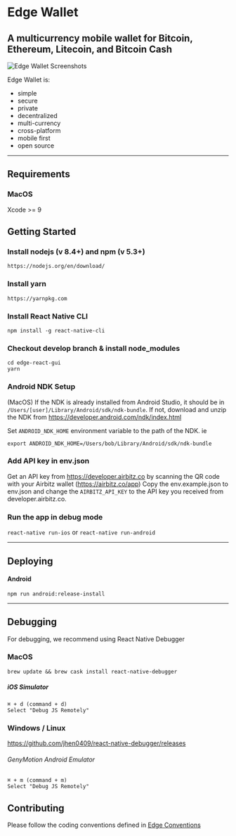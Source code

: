 # Edge Wallet

## A multicurrency mobile wallet for Bitcoin, Ethereum, Litecoin, and Bitcoin Cash

![Edge Wallet Screenshots](https://cdn-images-1.medium.com/max/1600/1*xMZMuK0_jGNZNzduvggsdw.png)

Edge Wallet is:

* simple
* secure
* private
* decentralized
* multi-currency
* cross-platform
* mobile first
* open source

---

## Requirements

  ### MacOS
   
   Xcode >= 9

## Getting Started

### Install nodejs (v 8.4+) and npm (v 5.3+)

    https://nodejs.org/en/download/

### Install yarn

    https://yarnpkg.com

### Install React Native CLI

    npm install -g react-native-cli

### Checkout develop branch & install node_modules

    cd edge-react-gui
    yarn

### Android NDK Setup

(MacOS) If the NDK is already installed from Android Studio, it should be in `/Users/[user]/Library/Android/sdk/ndk-bundle`.
If not, download and unzip the NDK from https://developer.android.com/ndk/index.html

Set `ANDROID_NDK_HOME` environment variable to the path of the NDK. ie

    export ANDROID_NDK_HOME=/Users/bob/Library/Android/sdk/ndk-bundle

### Add API key in env.json

Get an API key from https://developer.airbitz.co by scanning the QR code with your Airbitz wallet (https://airbitz.co/app)
Copy the env.example.json to env.json and change the `AIRBITZ_API_KEY` to the API key you received from developer.airbitz.co.

### Run the app in debug mode

`react-native run-ios` or `react-native run-android`

---

## Deploying

#### Android

    npm run android:release-install

---

## Debugging

For debugging, we recommend using React Native Debugger

### MacOS

`brew update && brew cask install react-native-debugger`

##### iOS Simulator

    ⌘ + d (command + d)
    Select "Debug JS Remotely"

### Windows / Linux

https://github.com/jhen0409/react-native-debugger/releases

###### GenyMotion Android Emulator

    ⌘ + m (command + m)
    Select "Debug JS Remotely"

## Contributing

Please follow the coding conventions defined in [Edge Conventions](https://github.com/Airbitz/edge-conventions)
